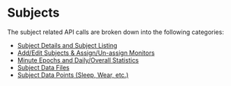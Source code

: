 Subjects
===

The subject related API calls are broken down into the following categories:

* [Subject Details and Subject Listing](./subjects/subject_add_edit.md) 
* [Add/Edit Subjects & Assign/Un-assign Monitors](./subjects/subject_add_edit.md)
* [Minute Epochs and Daily/Overall Statistics](./subjects/subject_summarydata.md) 
* [Subject Data Files](./subjects/subject_upload.md)
* [Subject Data Points (Sleep, Wear, etc.)](./subjects/subject_datapoints.md) 

